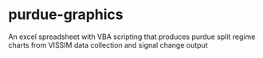 # purdue-graphics
An excel spreadsheet with VBA scripting that produces purdue split regime charts from VISSIM data collection and signal change output
